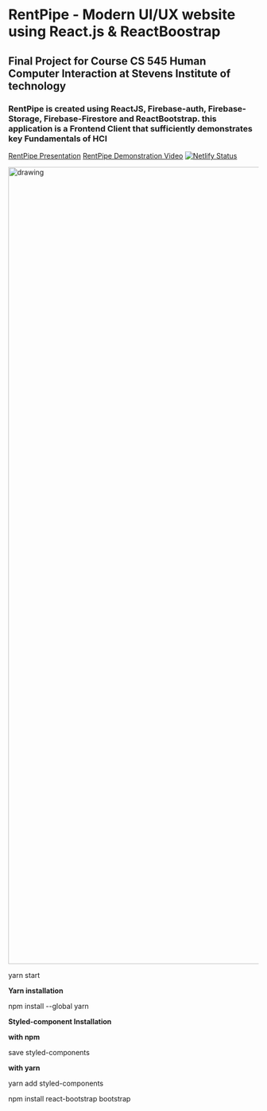 # RentPipe - Modern UI/UX website using React.js & ReactBoostrap

## Final Project for Course CS 545 Human Computer Interaction at Stevens Institute of technology 

### RentPipe is created using ReactJS, Firebase-auth, Firebase-Storage, Firebase-Firestore and ReactBootstrap. this application is a Frontend Client that sufficiently demonstrates key Fundamentals of HCI




[RentPipe Presentation](https://drive.google.com/file/d/1llfWZuJS_oO1FPezgxj_M4R1cxVBYFZI/view?usp=sharing)
[RentPipe Demonstration Video](https://drive.google.com/file/d/1fxLsQC8DMHuJ2xfBrVnbxvbCGwbClt8i/view?usp=sharing)
[![Netlify Status](https://api.netlify.com/api/v1/badges/22ed8c89-1dab-4ef0-b0dc-d66893f03cc9/deploy-status)](https://app.netlify.com/sites/rentpipe/deploys)

<img src="https://i.ibb.co/YyCmfj1/React-Project2.png" alt="drawing" width="1600"/>

yarn start

**Yarn installation**

npm install --global yarn

**Styled-component Installation**

**with npm**

save styled-components

**with yarn**

yarn add styled-components

npm install react-bootstrap bootstrap
